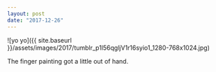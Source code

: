 ```yaml
---
layout: post
date: "2017-12-26"
---
```


![yo yo]({{ site.baseurl }}/assets/images/2017/tumblr_p1l56qgljV1r16syio1_1280-768x1024.jpg)

The finger painting got a little out of hand.

